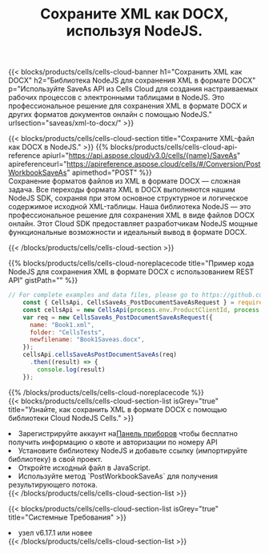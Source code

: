 ﻿---
title:  Сохраните XML как DOCX, используя NodeJS.
description:  Использование Aspose.Cells Cloud SDK для NodeJS для сохранения файла формата XML как файла формата DOCX.
kwords: Excel, Save XML as DOCX, REST, NodeJS
howto: How to save XML as DOCX using Aspose.Cells Cloud NodeJS library.
---
{{< blocks/products/cells/cells-cloud-banner h1="Сохранить XML как DOCX" h2="Библиотека NodeJS для сохранения XML в формате DOCX" p="Используйте SaveAs API из Cells Cloud для создания настраиваемых рабочих процессов с электронными таблицами в NodeJS. Это профессиональное решение для сохранения XML в формате DOCX и других форматов документов онлайн с помощью NodeJS." urlsection="saveas/xml-to-docx/" >}}

{{< blocks/products/cells/cells-cloud-section title="Сохраните XML-файл как DOCX в NodeJS." >}}
{{% blocks/products/cells/cells-cloud-api-reference apiurl="https://api.aspose.cloud/v3.0/cells/{name}/SaveAs" apireferenceurl="https://apireference.aspose.cloud/cells/#/Conversion/PostWorkbookSaveAs" apimethod="POST" %}}
<br/>
Сохранение форматов файлов из XML в формате DOCX — сложная задача. Все переходы формата XML в DOCX выполняются нашим NodeJS SDK, сохраняя при этом основное структурное и логическое содержимое исходной XML-таблицы. Наша библиотека NodeJS — это профессиональное решение для сохранения XML в виде файлов DOCX онлайн. Этот Cloud SDK предоставляет разработчикам NodeJS мощные функциональные возможности и идеальный вывод в формате DOCX.

{{< /blocks/products/cells/cells-cloud-section >}}

{{% blocks/products/cells/cells-cloud-noreplacecode title="Пример кода NodeJS для сохранения XML в формате DOCX с использованием REST API" gistPath="" %}}
  
```js
// For complete examples and data files, please go to https://github.com/aspose-cells-cloud/aspose-cells-cloud-node/
    const { CellsApi, CellsSaveAs_PostDocumentSaveAsRequest } = require("asposecellscloud");
    const cellsApi = new CellsApi(process.env.ProductClientId, process.env.ProductClientSecret);
    var req = new CellsSaveAs_PostDocumentSaveAsRequest({
      name: "Book1.xml",
      folder: "CellsTests",
      newfilename: "Book1Saveas.docx",
    });
    cellsApi.cellsSaveAsPostDocumentSaveAs(req)
      .then((result) => {
        console.log(result)
    });
```
  
{{% /blocks/products/cells/cells-cloud-noreplacecode %}}
<br/>
{{< blocks/products/cells/cells-cloud-section-list isGrey="true" title="Узнайте, как сохранить XML в формате DOCX с помощью библиотеки Cloud NodeJS Cells." >}}
<li> Зарегистрируйте аккаунт на<a href="https://dashboard.aspose.cloud/">Панель приборов</a> чтобы бесплатно получить информацию о квоте и авторизации по номеру API</li>
<li>Установите библиотеку NodeJS и добавьте ссылку (импортируйте библиотеку) в свой проект.</li>
<li>Откройте исходный файл в JavaScript.</li>
<li>Используйте метод `PostWorkbookSaveAs` для получения результирующего потока.</li>
{{< /blocks/products/cells/cells-cloud-section-list >}}

{{< blocks/products/cells/cells-cloud-section-list isGrey="true" title="Системные Требования" >}}
<li>узел v6.17.1 или новее</li>
{{< /blocks/products/cells/cells-cloud-section-list >}}
